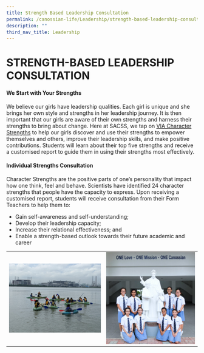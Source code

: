 ```yaml
---
title: Strength Based Leadership Consultation
permalink: /canossian-life/Leadership/strength-based-leadership-consultation/
description: ""
third_nav_title: Leadership
---
```

# STRENGTH-BASED LEADERSHIP CONSULTATION
#### **We Start with Your Strengths**

We believe our girls have leadership qualities. Each girl is unique and she brings her own style and strengths in her leadership journey. It is then important that our girls are aware of their own strengths and harness their strengths to bring about change. Here at SACSS, we tap on [VIA Character Strengths](/files/Canossian%20Life/YouthIconsClassifications-2021.pdf) to help our girls discover and use their strengths to empower themselves and others, improve their leadership skills, and make positive contributions. Students will learn about their top five strengths and receive a customised report to guide them in using their strengths most effectively.

#### **Individual Strengths Consultation**

Character Strengths are the positive parts of one’s personality that impact how one think, feel and behave. Scientists have identified 24 character strengths that people have the capacity to express. Upon receiving a customised report, students will receive consultation from their Form Teachers to help them to:

*   Gain self-awareness and self-understanding;
*   Develop their leadership capacity;
*   Increase their relational effectiveness; and
*   Enable a strength-based outlook towards their future academic and career

|   |   |
|---|---|
| ![](/images/Canossian%20Life/Leadership/9-Sec-2-scaled.jpg)  | ![](/images/Canossian%20Life/Leadership/DSCF5616-scaled.jpg) |
